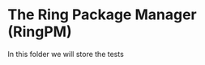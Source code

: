 The Ring Package Manager (RingPM)
=================================

In this folder we will store the tests 

